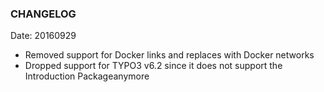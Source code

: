 ### CHANGELOG

Date: 20160929
- Removed support for Docker links and replaces with Docker networks
- Dropped support for TYPO3 v6.2 since it does not support the Introduction Packageanymore
